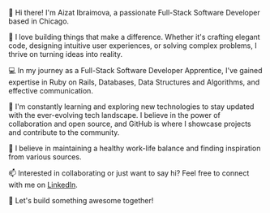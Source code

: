 👋 Hi there! I'm Aizat Ibraimova, a passionate Full-Stack Software Developer based in Chicago.

🚀 I love building things that make a difference. Whether it's crafting elegant code, designing intuitive user experiences, or solving complex problems, I thrive on turning ideas into reality.

💻 In my journey as a Full-Stack Software Developer Apprentice, I've gained expertise in Ruby on Rails, Databases, Data Structures and Algorithms, and effective communication.

🌱 I'm constantly learning and exploring new technologies to stay updated with the ever-evolving tech landscape. I believe in the power of collaboration and open source, and GitHub is where I showcase projects and contribute to the community.

🔧 I believe in maintaining a healthy work-life balance and finding inspiration from various sources.

📫 Interested in collaborating or just want to say hi? Feel free to connect with me on [LinkedIn](https://www.linkedin.com/in/aizatibraimova/).

🌟 Let's build something awesome together!
